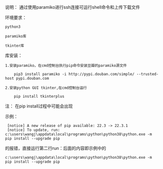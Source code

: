 说明：
    通过使用paramiko进行ssh连接可运行shell命令和上传下载文件
    

环境要求：

    python3
    
    paramiko库
    
    tkinter库
    

库安装：

    1.安装paramiko，在cmd控制台执行pip命令安装豆瓣的paramiko源文件

        pip3 install paramiko -i http://pypi.douban.com/simple/ --trusted-host pypi.douban.com

    2.安装python GUI tkinter,在cmd控制台运行

        pip install tkinterplus


注：
    在pip install过程中可能会出现


   示例：

     [notice] A new release of pip available: 22.3 -> 22.3.1
     [notice] To update, run: c:\users\wangj\appdata\local\programs\python\python38\python.exe -m pip install --upgrade pip


  的报错，直接运行第二行run：后面的内容即示例中的  

    c:\users\wangj\appdata\local\programs\python\python38\python.exe -m pip install --upgrade pip


